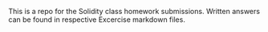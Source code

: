 This is a repo for the Solidity class homework submissions. Written answers can be found in respective Excercise markdown files.
